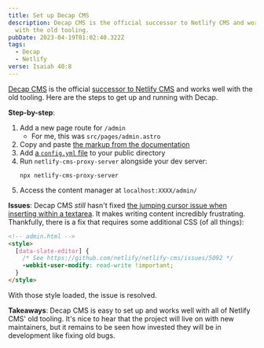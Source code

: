 ```yaml
---
title: Set up Decap CMS
description: Decap CMS is the official successor to Netlify CMS and works well
  with the old tooling.
pubDate: 2023-04-19T01:02:40.322Z
tags:
  - Decap
  - Netlify
verse: Isaiah 40:8
---
```

[Decap CMS](https://decapcms.org/) is the official [successor to Netlify CMS](https://www.netlify.com/blog/netlify-cms-to-become-decap-cms/) and works well with the old tooling. Here are the steps to get up and running with Decap.

**Step-by-step**:

1. Add a new page route for `/admin`
   - For me, this was `src/pages/admin.astro`
2. Copy and paste [the markup from the documentation](https://decapcms.org/docs/add-to-your-site/#app-file-structure)
3. Add [a `config.yml` file](https://decapcms.org/docs/configuration-options) to your public directory
4. Run `netlify-cms-proxy-server` alongside your dev server:
   ```
   npx netlify-cms-proxy-server
   ```
5. Access the content manager at `localhost:XXXX/admin/`

**Issues**: Decap CMS _still_ hasn't fixed [the jumping cursor issue when inserting within a textarea](https://github.com/netlify/netlify-cms/issues/5092). It makes writing content incredibly frustrating. Thankfully, there is a fix that requires some additional CSS (of all things):

```html
<!-- admin.html -->
<style>
  [data-slate-editor] {
    /* See https://github.com/netlify/netlify-cms/issues/5092 */
    -webkit-user-modify: read-write !important;
  }
</style>
```

With those style loaded, the issue is resolved.

**Takeaways**: Decap CMS is easy to set up and works well with all of Netlify CMS' old tooling. It's nice to hear that the project will live on with new maintainers, but it remains to be seen how invested they will be in development like fixing old bugs.